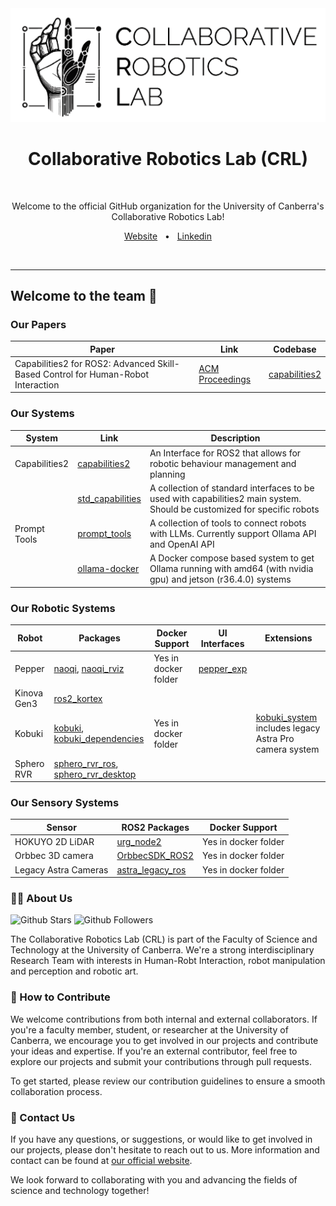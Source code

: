 <img src="crl_icon.png" width="1500" alt-text="UC - SciTech" />

<div align="center">
  <h1>Collaborative Robotics Lab (CRL)</h1>

  <br />
  <p>Welcome to the official GitHub organization for the University of Canberra's Collaborative Robotics Lab!</p>

  <a href="https://www.canberra.edu.au/uc-research/faculty-research-centres/hct/areas-of-research/robotics">Website</a>
  <span>&nbsp;&nbsp;•&nbsp;&nbsp;</span>
  <a href="https://www.linkedin.com/company/collaborative-robotics-lab/">Linkedin</a>
  
  <br />
  <hr />
</div>

## Welcome to the team 🙌

### Our Papers

| Paper | Link | Codebase |
| ---   | ---  | ---      |
| Capabilities2 for ROS2: Advanced Skill-Based Control for Human-Robot Interaction | [ACM Proceedings](https://dl.acm.org/doi/10.5555/3721488.3721623) | [capabilities2](https://github.com/CollaborativeRoboticsLab/capabilities2) |


### Our Systems

| System | Link | Description |
|  ---   | ---  | ---      |
| Capabilities2 | [capabilities2](https://github.com/CollaborativeRoboticsLab/capabilities2) | An Interface for ROS2 that allows for robotic behaviour management and planning  |
|         | [std_capabilities](https://github.com/CollaborativeRoboticsLab/std_capabilities) | A collection of standard interfaces to be used with capabilities2 main system. Should be customized for specific robots      |
| Prompt Tools  | [prompt_tools](https://github.com/CollaborativeRoboticsLab/prompt_tools) | A collection of tools to connect robots with LLMs. Currently support Ollama API and OpenAI API |
|         | [ollama-docker](https://github.com/CollaborativeRoboticsLab/ollama-docker) | A Docker compose based system to get Ollama running with amd64 (with nvidia gpu) and jetson (r36.4.0) systems |


### Our Robotic Systems

| Robot  | Packages | Docker Support | UI Interfaces | Extensions |
| ---    | ---           | ---            | ---           | ---        |
| Pepper | [naoqi](https://github.com/CollaborativeRoboticsLab/naoqi), [naoqi_rviz](https://github.com/CollaborativeRoboticsLab/naoqi_rviz) | Yes in docker folder | [pepper_exp](https://github.com/CollaborativeRoboticsLab/pepper_exp) |  |
| Kinova Gen3 | [ros2_kortex](https://github.com/CollaborativeRoboticsLab/ros2_kortex) |  |  |  |
| Kobuki | [kobuki](https://github.com/CollaborativeRoboticsLab/kobuki), [kobuki_dependencies](https://github.com/CollaborativeRoboticsLab/kobuki_dependencies)| Yes in docker folder |  | [kobuki_system](https://github.com/CollaborativeRoboticsLab/kobuki_system) includes legacy Astra Pro camera system | 
| Sphero RVR | [sphero_rvr_ros](https://github.com/CollaborativeRoboticsLab/sphero_rvr_ros), [sphero_rvr_desktop](https://github.com/CollaborativeRoboticsLab/sphero_rvr_desktop) |  |  |  |


### Our Sensory Systems

| Sensor | ROS2 Packages | Docker Support |
| ---    | ---           | ---             |
| HOKUYO 2D LiDAR  | [urg_node2](https://github.com/CollaborativeRoboticsLab/urg_node2) | Yes in docker folder |
| Orbbec 3D camera | [OrbbecSDK_ROS2](https://github.com/CollaborativeRoboticsLab/OrbbecSDK_ROS2) | Yes in docker folder |
| Legacy Astra Cameras | [astra_legacy_ros](https://github.com/CollaborativeRoboticsLab/astra_legacy_ros) | Yes in docker folder |

### 🙋‍♀️ About Us

![Github Stars](https://img.shields.io/github/stars/CollaborativeRoboticsLab?logo=github&color=414D61)
![Github Followers](https://img.shields.io/github/followers/CollaborativeRoboticsLab?logo=github&color=414D61)

The Collaborative Robotics Lab (CRL) is part of the Faculty of Science and Technology at the University of Canberra. We're a strong interdisciplinary Research Team with interests in Human-Robt Interaction, robot manipulation and perception and robotic art.

### 🌈 How to Contribute

We welcome contributions from both internal and external collaborators. If you're a faculty member, student, or researcher at the University of Canberra, we encourage you to get involved in our projects and contribute your ideas and expertise. If you're an external contributor, feel free to explore our projects and submit your contributions through pull requests.

To get started, please review our contribution guidelines to ensure a smooth collaboration process.

### 👋 Contact Us

If you have any questions, or suggestions, or would like to get involved in our projects, please don't hesitate to reach out to us. More information and contact can be found at [our official website](https://www.canberra.edu.au/uc-research/faculty-research-centres/hct/areas-of-research/robotics).

We look forward to collaborating with you and advancing the fields of science and technology together!
